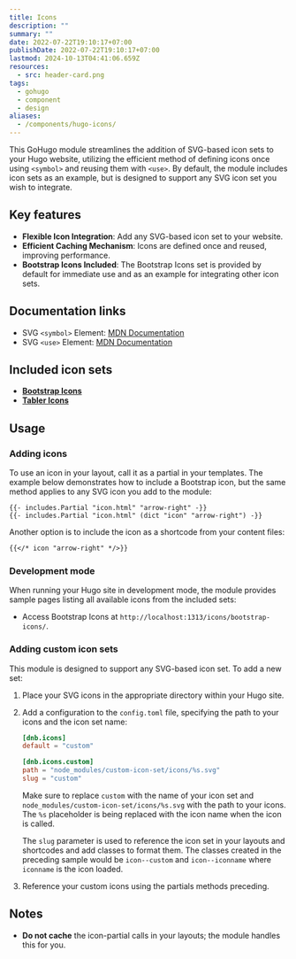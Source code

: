 ```yaml
---
title: Icons
description: ""
summary: ""
date: 2022-07-22T19:10:17+07:00
publishDate: 2022-07-22T19:10:17+07:00
lastmod: 2024-10-13T04:41:06.659Z
resources:
  - src: header-card.png
tags:
  - gohugo
  - component
  - design
aliases:
  - /components/hugo-icons/
---
```


This GoHugo module streamlines the addition of SVG-based icon sets to your Hugo website, utilizing the efficient method of defining icons once using `<symbol>` and reusing them with `<use>`. By default, the module includes icon sets as an example, but is designed to support any SVG icon set you wish to integrate.

## Key features

- **Flexible Icon Integration**: Add any SVG-based icon set to your website.
- **Efficient Caching Mechanism**: Icons are defined once and reused, improving performance.
- **Bootstrap Icons Included**: The Bootstrap Icons set is provided by default for immediate use and as an example for integrating other icon sets.

## Documentation links

- SVG `<symbol>` Element: [MDN Documentation](https://developer.mozilla.org/en-US/docs/Web/SVG/Element/symbol)
- SVG `<use>` Element: [MDN Documentation](https://developer.mozilla.org/en-US/docs/Web/SVG/Element/use)

## Included icon sets

- [**Bootstrap Icons**](https://icons.getbootstrap.com/)
- [**Tabler Icons**](https://github.com/tabler/tabler-icons)

## Usage

### Adding icons

To use an icon in your layout, call it as a partial in your templates. The example below demonstrates how to include a Bootstrap icon, but the same method applies to any SVG icon you add to the module:

```go-html-template
{{- includes.Partial "icon.html" "arrow-right" -}}
{{- includes.Partial "icon.html" (dict "icon" "arrow-right") -}}
```

Another option is to include the icon as a shortcode from your content files:

```markdown
{{</* icon "arrow-right" */>}}
```

### Development mode

When running your Hugo site in development mode, the module provides sample pages listing all available icons from the included sets:

- Access Bootstrap Icons at `http://localhost:1313/icons/bootstrap-icons/`.

### Adding custom icon sets

This module is designed to support any SVG-based icon set. To add a new set:

1. Place your SVG icons in the appropriate directory within your Hugo site.
2. Add a configuration to the `config.toml` file, specifying the path to your icons and the icon set name:

   ```toml
   [dnb.icons]
   default = "custom"

   [dnb.icons.custom]
   path = "node_modules/custom-icon-set/icons/%s.svg"
   slug = "custom"
   ```

   Make sure to replace `custom` with the name of your icon set and `node_modules/custom-icon-set/icons/%s.svg` with the path to your icons. The `%s` placeholder is being replaced with the icon name when the icon is called.

   The `slug` parameter is used to reference the icon set in your layouts and shortcodes and add classes to format them. The classes created in the preceding sample would be `icon--custom` and `icon--iconname` where `iconname` is the icon loaded.

3. Reference your custom icons using the partials methods preceding.

## Notes 

- **Do not cache** the icon-partial calls in your layouts; the module handles this for you.
